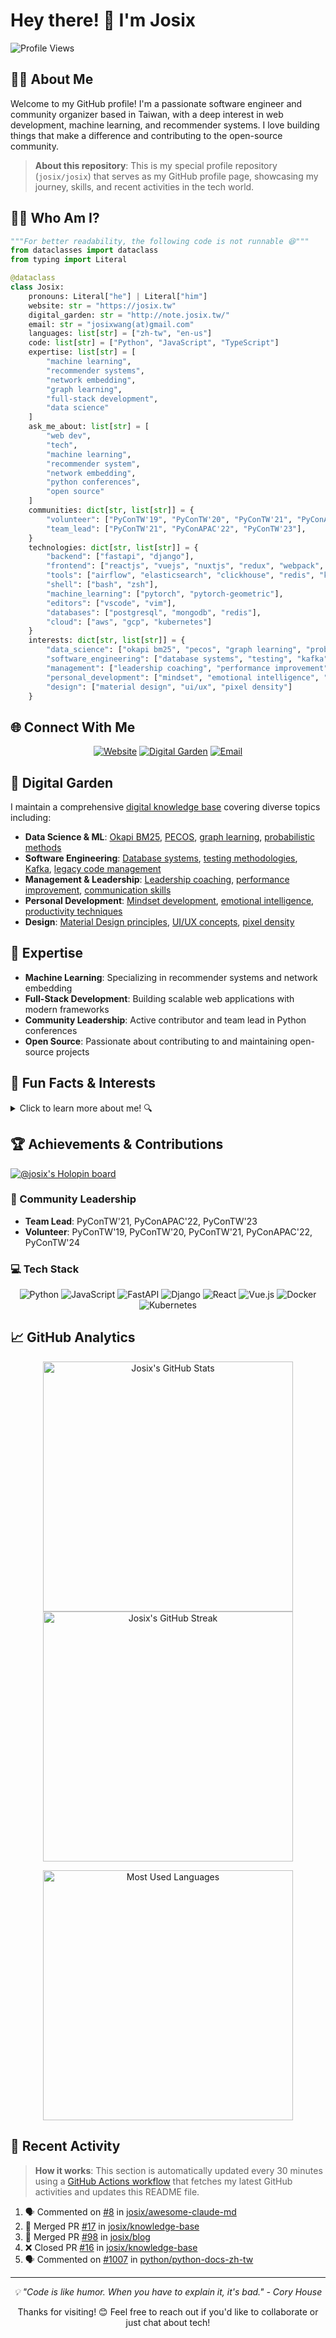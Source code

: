 # Hey there! 👋 I'm Josix

![Profile Views](https://komarev.com/ghpvc/?username=josix&color=blue&style=flat)

## 🙋‍♂️ About Me

Welcome to my GitHub profile! I'm a passionate software engineer and community organizer based in Taiwan, with a deep interest in web development, machine learning, and recommender systems. I love building things that make a difference and contributing to the open-source community.

> **About this repository**: This is my special profile repository (`josix/josix`) that serves as my GitHub profile page, showcasing my journey, skills, and recent activities in the tech world.

## 👨‍💻 Who Am I?
```python
"""For better readability, the following code is not runnable 😆"""
from dataclasses import dataclass
from typing import Literal

@dataclass
class Josix:
    pronouns: Literal["he"] | Literal["him"]
    website: str = "https://josix.tw"
    digital_garden: str = "http://note.josix.tw/"
    email: str = "josixwang(at)gmail.com"
    languages: list[str] = ["zh-tw", "en-us"]
    code: list[str] = ["Python", "JavaScript", "TypeScript"]
    expertise: list[str] = [
        "machine learning",
        "recommender systems", 
        "network embedding",
        "graph learning",
        "full-stack development",
        "data science"
    ]
    ask_me_about: list[str] = [
        "web dev",
        "tech",
        "machine learning",
        "recommender system",
        "network embedding",
        "python conferences",
        "open source"
    ]
    communities: dict[str, list[str]] = {
        "volunteer": ["PyConTW'19", "PyConTW'20", "PyConTW'21", "PyConAPAC'22", "PyConTW'24"],
        "team_lead": ["PyConTW'21", "PyConAPAC'22", "PyConTW'23"],
    }
    technologies: dict[str, list[str]] = {
        "backend": ["fastapi", "django"],
        "frontend": ["reactjs", "vuejs", "nuxtjs", "redux", "webpack", "tailwindcss"],
        "tools": ["airflow", "elasticsearch", "clickhouse", "redis", "kubernetes", "docker"],
        "shell": ["bash", "zsh"],
        "machine_learning": ["pytorch", "pytorch-geometric"],
        "editors": ["vscode", "vim"],
        "databases": ["postgresql", "mongodb", "redis"],
        "cloud": ["aws", "gcp", "kubernetes"]
    }
    interests: dict[str, list[str]] = {
        "data_science": ["okapi bm25", "pecos", "graph learning", "probabilistic methods"],
        "software_engineering": ["database systems", "testing", "kafka", "legacy code"],
        "management": ["leadership coaching", "performance improvement", "communication"],
        "personal_development": ["mindset", "emotional intelligence", "productivity"],
        "design": ["material design", "ui/ux", "pixel density"]
    }
```

## 🌐 Connect With Me

<p align="center">
  <a href="https://josix.tw"><img src="https://img.shields.io/badge/Website-josix.tw-blue?style=for-the-badge&logo=google-chrome&logoColor=white" alt="Website"></a>
  <a href="http://note.josix.tw/"><img src="https://img.shields.io/badge/Digital_Garden-note.josix.tw-green?style=for-the-badge&logo=obsidian&logoColor=white" alt="Digital Garden"></a>
  <a href="mailto:josixwang@gmail.com"><img src="https://img.shields.io/badge/Email-josixwang@gmail.com-red?style=for-the-badge&logo=gmail&logoColor=white" alt="Email"></a>
</p>

## 🌱 Digital Garden

I maintain a comprehensive [digital knowledge base](http://note.josix.tw/) covering diverse topics including:

- **Data Science & ML**: [Okapi BM25](http://note.josix.tw/okapi-bm25), [PECOS](http://note.josix.tw/pecos), [graph learning](http://note.josix.tw/graph-learning), [probabilistic methods](http://note.josix.tw/probabilistic-methods)
- **Software Engineering**: [Database systems](http://note.josix.tw/database-systems), [testing methodologies](http://note.josix.tw/testing), [Kafka](http://note.josix.tw/kafka), [legacy code management](http://note.josix.tw/legacy-code)
- **Management & Leadership**: [Leadership coaching](http://note.josix.tw/leadership-coaching), [performance improvement](http://note.josix.tw/performance-improvement), [communication skills](http://note.josix.tw/communication)
- **Personal Development**: [Mindset development](http://note.josix.tw/mindset), [emotional intelligence](http://note.josix.tw/emotional-intelligence), [productivity techniques](http://note.josix.tw/productivity)
- **Design**: [Material Design principles](http://note.josix.tw/material-design), [UI/UX concepts](http://note.josix.tw/ui-ux), [pixel density](http://note.josix.tw/pixel-density)

## 🚀 Expertise

- **Machine Learning**: Specializing in recommender systems and network embedding
- **Full-Stack Development**: Building scalable web applications with modern frameworks
- **Community Leadership**: Active contributor and team lead in Python conferences
- **Open Source**: Passionate about contributing to and maintaining open-source projects

## 🎯 Fun Facts & Interests

<details>
<summary>Click to learn more about me! 🔍</summary>

- 🐍 **Python enthusiast** with a passion for clean, readable code
- 🎪 **Community organizer** - I've been actively involved in organizing PyConTW and PyConAPAC events
- 🧠 **Machine Learning explorer** - particularly interested in recommender systems and network embedding
- 🌱 **Digital gardener** - I maintain a digital garden at [note.josix.tw](http://note.josix.tw/) where I share my thoughts and learnings
- 🌏 **Multilingual** - Fluent in Traditional Chinese and English
- ⚡ **Tech stack diversity** - Comfortable with both backend and frontend development
- 🔧 **DevOps curious** - Love working with containerization and orchestration tools

</details>

## 🏆 Achievements & Contributions

[![@josix's Holopin board](https://holopin.io/api/user/board?user=josix)](https://holopin.io/@josix)

### 🎪 Community Leadership
- **Team Lead**: PyConTW'21, PyConAPAC'22, PyConTW'23
- **Volunteer**: PyConTW'19, PyConTW'20, PyConTW'21, PyConAPAC'22, PyConTW'24

### 💻 Tech Stack

<p align="center">
  <img src="https://img.shields.io/badge/Python-3776AB?style=for-the-badge&logo=python&logoColor=white" alt="Python">
  <img src="https://img.shields.io/badge/JavaScript-F7DF1E?style=for-the-badge&logo=javascript&logoColor=black" alt="JavaScript">
  <img src="https://img.shields.io/badge/FastAPI-009688?style=for-the-badge&logo=fastapi&logoColor=white" alt="FastAPI">
  <img src="https://img.shields.io/badge/Django-092E20?style=for-the-badge&logo=django&logoColor=white" alt="Django">
  <img src="https://img.shields.io/badge/React-20232A?style=for-the-badge&logo=react&logoColor=61DAFB" alt="React">
  <img src="https://img.shields.io/badge/Vue.js-35495E?style=for-the-badge&logo=vuedotjs&logoColor=4FC08D" alt="Vue.js">
  <img src="https://img.shields.io/badge/Docker-2496ED?style=for-the-badge&logo=docker&logoColor=white" alt="Docker">
  <img src="https://img.shields.io/badge/Kubernetes-326CE5?style=for-the-badge&logo=kubernetes&logoColor=white" alt="Kubernetes">
</p>

## 📈 GitHub Analytics

<p align="center">
  <img src="https://github-readme-stats.vercel.app/api?username=josix&show_icons=true&theme=default&count_private=true&card_width=400" width="400" alt="Josix's GitHub Stats">
  <img src="https://github-readme-streak-stats.herokuapp.com/?user=josix&theme=default" width="400" alt="Josix's GitHub Streak">
</p>

<p align="center">
  <img src="https://github-readme-stats.vercel.app/api/top-langs/?username=josix&layout=compact&theme=default&card_width=400" width="400" alt="Most Used Languages">
</p>

## 🚀 Recent Activity

> **How it works**: This section is automatically updated every 30 minutes using a [GitHub Actions workflow](.github/workflows/update-activity.yml) that fetches my latest GitHub activities and updates this README file.
<!--START_SECTION:activity-->
1. 🗣 Commented on [#8](https://github.com/josix/awesome-claude-md/pull/8#issuecomment-3076598935) in [josix/awesome-claude-md](https://github.com/josix/awesome-claude-md)
2. 🎉 Merged PR [#17](https://github.com/josix/knowledge-base/pull/17) in [josix/knowledge-base](https://github.com/josix/knowledge-base)
3. 🎉 Merged PR [#98](https://github.com/josix/blog/pull/98) in [josix/blog](https://github.com/josix/blog)
4. ❌ Closed PR [#16](https://github.com/josix/knowledge-base/pull/16) in [josix/knowledge-base](https://github.com/josix/knowledge-base)
5. 🗣 Commented on [#1007](https://github.com/python/python-docs-zh-tw/pull/1007#issuecomment-3068697618) in [python/python-docs-zh-tw](https://github.com/python/python-docs-zh-tw)
<!--END_SECTION:activity-->

---

<p align="center">
  <i>💡 "Code is like humor. When you have to explain it, it's bad." - Cory House</i>
</p>

<p align="center">
  Thanks for visiting! 😊 Feel free to reach out if you'd like to collaborate or just chat about tech!
</p>
